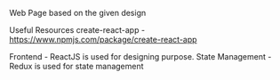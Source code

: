 Web Page based on the given design

Useful Resources
create-react-app - https://www.npmjs.com/package/create-react-app

Frontend - ReactJS is used for designing purpose.
State Management - Redux is used for state management

